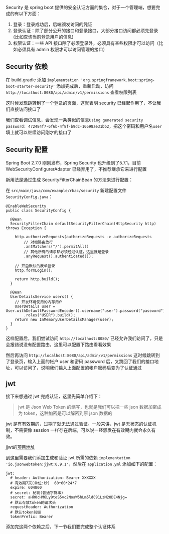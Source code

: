 Security 是 spring boot 提供的安全认证方面的集合，对于一个管理端，想要完成的有以下方面：

1. 登录：登录成功后，后端颁发访问的凭证
2. 登录认证：除了部分公开的接口和登录接口，大部分接口访问都必须先登录(比如查询当前登录用户的信息)
3. 权限认证：一些 API 接口除了必须登录外，必须具有某些权限才可以访问（比如必须具有 admin 权限才可以访问管理的接口）

## Security 依赖

在 build.gradle 添加 `implementation 'org.springframework.boot:spring-boot-starter-security'` 添加完成后，重新启动，访问`http://localhost:8080/api/admin/v1/permissions` 查看权限列表

这时候发现跳转到了一个登录的页面，这就表明 security 已经起作用了，不让我们直接访问接口了

我们查看调试信息，会发现一条类似的信息`Using generated security password: 472484f7-6f6b-4f8f-b9dc-10598ae31bb2`，把这个密码和用户名`user`填上就可以继续访问刚才的接口了

## Security 配置

Spring Boot 2.7.0 刚刚发布，Spring Security 也升级到了5.7.1，目前 WebSecurityConfigurerAdapter 已经弃用了，不推荐继承它来进行配置

新用法是通过生成 SecurityFilterChainBean 的方法来进行配置：

在 `src/main/java/com/example/rbac/security` 新建配置文件 `SecurityConfig.java`：

```
@EnableWebSecurity
public class SecurityConfig {

  @Bean
  SecurityFilterChain defaultSecurityFilterChain(HttpSecurity http) throws Exception {

    http.authorizeRequests(authorizeRequests -> authorizeRequests
        // 对根路由放行
        .antMatchers("/").permitAll()
        // 其他所有的请求都必须经过认证，这里就是登录
        .anyRequest().authenticated());

    // 开启默认的表单登录
    http.formLogin();

    return http.build();
  }

  @Bean
  UserDetailsService users() {
    // 开发环境使用的内存用户
    UserDetails user = User.withDefaultPasswordEncoder().username("user").password("password")
        .roles("USER").build();
    return new InMemoryUserDetailsManager(user);
  }
}

```
这样配置后，我们尝试访问 `http://localhost:8080/` 已经允许我们访问了，只是会报错说没有配置路由，这里可以配置下路由看看效果

然后再访问 `http://localhost:8080/api/admin/v1/permissions` 这时候跳转到了登录页，输入上面的帐户 user 和密码 password 后，又跳回了我们的接口地址，可以访问了，说明我们输入上面配置的帐户密码后变为了认证通过

## jwt

接下来想通过 jwt 完成认证，这里先简单介绍下：

> jwt 是 Json Web Token 的缩写，也就是我们可以把一些 json 数据加密成为 token，这种加密是可以解密到原 json 数据的

jwt 是有有效期的，过期了就无法通过验证。一般来讲，jwt 是无状态的认证机制，不需要像 session 一样存在后端，可以说一经颁发在有效期内就会永久有效。

jjwt的[项目地址](https://github.com/jwtk/jjwt)

到这里需要我们添加生成和验证 jwt 所需的依赖 `implementation 'io.jsonwebtoken:jjwt:0.9.1'`，然后在 `application.yml` 添加如下的配置：

```
jwt:
  # header: Authorization: Bearer XXXXXX
  # 有效期7天(单位:秒)  60*60*24*7
  expire: 604800
  # secret: 秘钥(普通字符串)
  secret: aHR0cHM6Ly9teS5vc2NoaW5hLm5ldC91LzM2ODE4Njg=
  # 默认存放token的请求头
  requestHeader: Authorization
  # 默认token前缀
  tokenPrefix: Bearer
```

添加完这两个依赖之后，下一节我们要完成整个认证体系